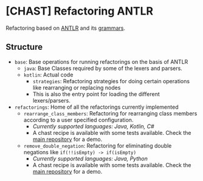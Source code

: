 # [CHAST] Refactoring ANTLR

Refactoring based on [ANTLR](https://www.antlr.org/) and its [grammars](https://github.com/antlr/grammars-v4).

## Structure

* `base`: Base operations for running refactorings on the basis of ANTLR
  * `java`: Base Classes required by some of the lexers and parsers.
  * `kotlin`: Actual code
    * `strategies`: Refactoring strategies for doing certain operations like rearranging or replacing nodes
    * This is also the entry point for loading the different lexers/parsers.
* `refactorings`: Home of all the refactorings currently implemented
  * `rearrange_class_members`: Refactoring for rearranging class members according to a user specified configuration.
    * *Currently supported languages: Java, Kotlin, C#*
    * A chast recipe is available with some tests available. Check the [main repository](https://github.com/chast-io/chast-core) for a demo.
  * `remove_double_negation`: Refactoring for eliminating double negations like `if(!!isEmpty) -> if(isEmpty)`
    * *Currently supported languages: Java, Python*
    * A chast recipe is available with some tests available. Check the [main repository](https://github.com/chast-io/chast-core) for a demo.
